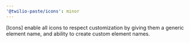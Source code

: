 ```yaml
---
'@twilio-paste/icons': minor
---
```


[Icons] enable all icons to respect customization by giving them a generic element name, and ability to create custom element names.
